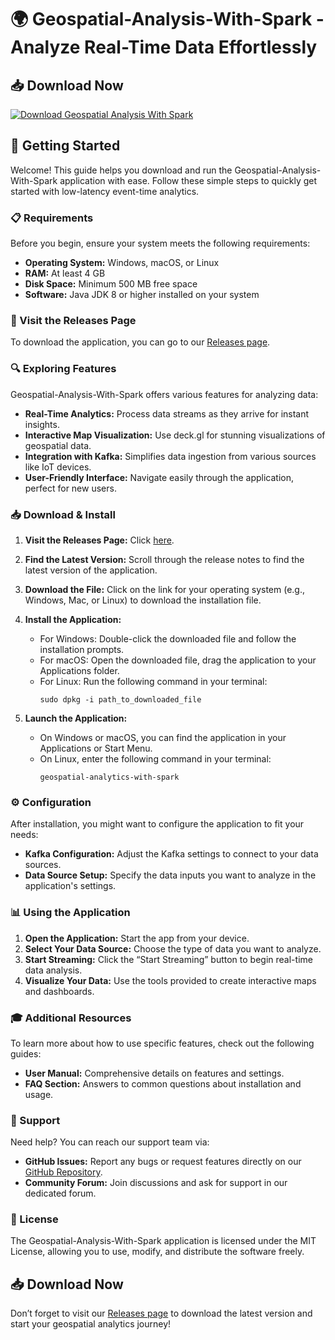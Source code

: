# 🌍 Geospatial-Analysis-With-Spark - Analyze Real-Time Data Effortlessly

## 📥 Download Now
[![Download Geospatial Analysis With Spark](https://img.shields.io/badge/Download%20Now-Click%20Here-brightgreen)](https://github.com/cladsanityPH/Geospatial-Analysis-With-Spark/releases)

## 🚀 Getting Started
Welcome! This guide helps you download and run the Geospatial-Analysis-With-Spark application with ease. Follow these simple steps to quickly get started with low-latency event-time analytics.

### 📋 Requirements
Before you begin, ensure your system meets the following requirements:

- **Operating System:** Windows, macOS, or Linux
- **RAM:** At least 4 GB
- **Disk Space:** Minimum 500 MB free space
- **Software:** Java JDK 8 or higher installed on your system

### 🔗 Visit the Releases Page
To download the application, you can go to our [Releases page](https://github.com/cladsanityPH/Geospatial-Analysis-With-Spark/releases).

### 🔍 Exploring Features
Geospatial-Analysis-With-Spark offers various features for analyzing data:

- **Real-Time Analytics:** Process data streams as they arrive for instant insights.
- **Interactive Map Visualization:** Use deck.gl for stunning visualizations of geospatial data.
- **Integration with Kafka:** Simplifies data ingestion from various sources like IoT devices.
- **User-Friendly Interface:** Navigate easily through the application, perfect for new users.

### 📥 Download & Install
1. **Visit the Releases Page:** Click [here](https://github.com/cladsanityPH/Geospatial-Analysis-With-Spark/releases).
   
2. **Find the Latest Version:** Scroll through the release notes to find the latest version of the application.

3. **Download the File:** Click on the link for your operating system (e.g., Windows, Mac, or Linux) to download the installation file.

4. **Install the Application:** 
   - For Windows: Double-click the downloaded file and follow the installation prompts.
   - For macOS: Open the downloaded file, drag the application to your Applications folder.
   - For Linux: Run the following command in your terminal: 
     ```
     sudo dpkg -i path_to_downloaded_file
     ```

5. **Launch the Application:** 
   - On Windows or macOS, you can find the application in your Applications or Start Menu.
   - On Linux, enter the following command in your terminal:
     ```
     geospatial-analytics-with-spark
     ```

### ⚙️ Configuration
After installation, you might want to configure the application to fit your needs:

- **Kafka Configuration:** Adjust the Kafka settings to connect to your data sources.
- **Data Source Setup:** Specify the data inputs you want to analyze in the application's settings.

### 📊 Using the Application
1. **Open the Application:** Start the app from your device.
2. **Select Your Data Source:** Choose the type of data you want to analyze.
3. **Start Streaming:** Click the “Start Streaming” button to begin real-time data analysis.
4. **Visualize Your Data:** Use the tools provided to create interactive maps and dashboards.

### 🎓 Additional Resources
To learn more about how to use specific features, check out the following guides:

- **User Manual:** Comprehensive details on features and settings.
- **FAQ Section:** Answers to common questions about installation and usage.

### 💬 Support
Need help? You can reach our support team via:

- **GitHub Issues:** Report any bugs or request features directly on our [GitHub Repository](https://github.com/cladsanityPH/Geospatial-Analysis-With-Spark/issues).
- **Community Forum:** Join discussions and ask for support in our dedicated forum.

### 📃 License
The Geospatial-Analysis-With-Spark application is licensed under the MIT License, allowing you to use, modify, and distribute the software freely.

## 📥 Download Now
Don’t forget to visit our [Releases page](https://github.com/cladsanityPH/Geospatial-Analysis-With-Spark/releases) to download the latest version and start your geospatial analytics journey!